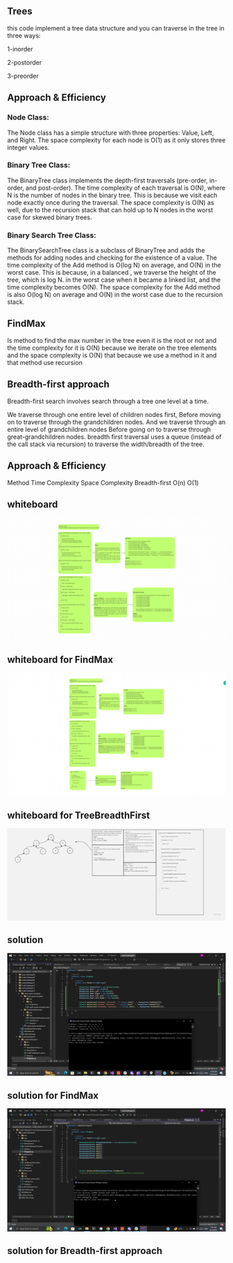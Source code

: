 ## Trees 
this code implement a tree data structure and you can traverse in the tree in three ways:

1-inorder 

2-postorder 

3-preorder

 ## Approach & Efficiency

### Node Class:

The Node class has a simple structure with three properties: Value, Left, and Right. The space complexity for each node is O(1) as it only stores three integer values.

### Binary Tree Class:
The BinaryTree class implements the depth-first traversals 
(pre-order, in-order, and post-order). The time complexity of each traversal is O(N),
where N is the number of nodes in the binary tree. 
This is because we visit each node exactly once during the traversal.
The space complexity is O(N) as well, due to the recursion stack that can hold up to N nodes in the worst case for skewed binary trees.

### Binary Search Tree Class:
The BinarySearchTree class is a subclass of BinaryTree and adds the methods for adding nodes
and checking for the existence of a value. The time complexity of the Add method is O(log N)
on average, and O(N) in the worst case. This is because, in a balanced , 
we traverse the height of the tree, which is log N.
in the worst case when it became a linked list, 
and the time complexity becomes O(N).
The space complexity for the Add method is also O(log N) 
on average and O(N) in the worst case due to the recursion stack.

## FindMax
Is method to find the max number in the tree even it is the root or not and the time complexity for it is O(N) because we iterate on the tree elements
and the space complexity is O(N) that because we use a method in it and that method use recursion

## Breadth-first approach

Breadth-first search involves search through a tree one level at a time.

We traverse through one entire level of children nodes first,
Before moving on to traverse through the grandchildren nodes.
And we traverse through an entire level of grandchildren nodes
Before going on to traverse through great-grandchildren nodes.
breadth first traversal uses a queue (instead of the call stack via recursion) to traverse the width/breadth of the tree.

## Approach & Efficiency
Method	Time Complexity	Space Complexity
Breadth-first	O(n)	O(1)

## whiteboard
![](./lab15wh(2).png)


## whiteboard for FindMax

![](./whFindMax.png)

## whiteboard for TreeBreadthFirst
![](./WH.jpg)




## solution

![](./solution15.png)


## solution for FindMax

![](./FindMax.png)

## solution for Breadth-first approach



